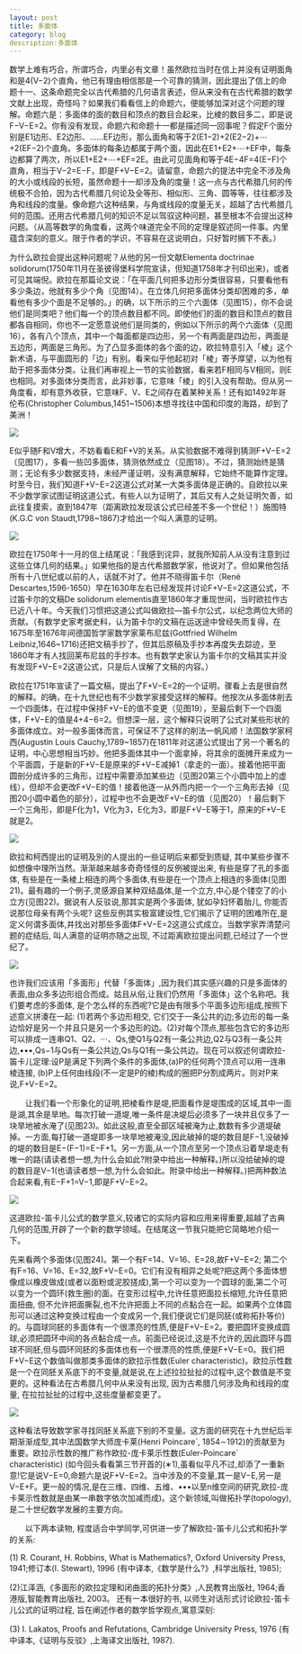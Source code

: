 ```yaml
---
layout: post
title: 多面体
category: blog
description:多面体
---
```

数学上难有巧合，所谓巧合，内里必有文章！虽然欧拉当时在信上并没有证明面角和是4(V−2)个直角，他已有理由相信那是一个可靠的猜测，因此提出了信上的命题十一、这条命题完全以古代希腊的几何语言表述，但从来没有在古代希腊的数学文献上出现，奇怪吗？如果我们看看信上的命题六，便能够加深对这个问题的理解。命题六是：多面体的面的数目和顶点的数目合起来，比棱的数目多二，即是说F−V−E=2。你有没有发现，命题六和命题十一都是描述同一回事呢？假定F个面分别是E1边形、E2边形、……EF边形，那么面角和等于2(E1−2)+2(E2−2)+⋯+2(EF−2)个直角。多面体的每条边都属于两个面，因此在E1+E2+⋯+EF中，每条边都算了两次，所以E1+E2+⋯+EF=2E。由此可见面角和等于4E−4F=4(E−F)个直角，相当于V−2=E−F，即是F+V−E=2。请留意，命题六的提法中完全不涉及角的大小或线段的长短，虽然命题十一却涉及角的度量！这一点与古代希腊几何的传统极不合拍，因为古代希腊几何论及全等形、相似形、三角、圆等等，往往都涉及角和线段的度量。像命题六这种结果，与角或线段的度量无关，超越了古代希腊几何的范围。还用古代希腊几何的知识不足以驾驭这种问题，甚至根本不会提出这种问题。（从高等数学的角度看，这两个味道完全不同的定理是叙述同一件事。内里蕴含深刻的意义。限于作者的学识，不容易在这说明白，只好暂时搁下不表。）

为什么欧拉会提出这种问题呢？从他的另一份文献Elementa doctrinae solidorum(1750年11月在圣彼得堡科学院宣读，但知道1758年才刊印出来)，或者可见其端倪。欧拉在那篇论文说：「在平面几何把多边形分类很容易，只要看他有多少条边，他就有多少个角（见图14）。在立体几何把多面体分类却困难的多，单看他有多少个面是不足够的。」的确，以下所示的三个六面体（见图15），你不会说他们是同类吧？他们每一个的顶点数目都不同。即使他们的面的数目和顶点的数目都各自相同，你也不一定愿意说他们是同类的，例如以下所示的两个六面体（见图16），各有八个顶点，其中一个每面都是四边形，另一个有两面是四边形，两面是五边形，两面是三角形。为了凸显多面体的各个面的边，欧拉特意引入「棱」这个新术语，与平面圆形的「边」有别。看来似乎他起初对「棱」寄予厚望，以为他有助于把多面体分类。让我们再审视上一节的实验数据，看来若F相同与V相同，则E也相同。对多面体分类而言，此非妙事，它意味「棱」的引入没有帮助。但从另一角度看，却有意外收获，它意味F、V、E之间存在着某种关系！还有如1492年哥伦布(Christopher Columbus,1451~1506)本想寻找往中国和印度的海路，却到了美洲！

[<img src="http://img.blog.csdn.net/20160417191141042">](https://mmbiyelunwen.github.io/article.md)

E似乎随F和V增大，不妨看看E和F+V的关系。从实验数据不难得到猜测F+V−E=2（见图17），多看一些凹多面体，猜测依然成立（见图18）。不过，猜测始终是猜测；无论有多少数据支持，未经严谨证明，没有满意解释，它始终不能算作定理。时至今日，我们知道F+V−E=2这道公式对某一大类多面体是正确的。自欧拉以来不少数学家试图证明这道公式，有些人以为证明了，其后又有人之处证明欠善，如此往复摸索，直到1847年（距离欧拉发现该公式已经差不多一个世纪！）施图特(K.G.C von Staudt,1798~1867)才给出一个叫人满意的证明。 

[<img src="http://img.blog.csdn.net/20160417192837591">](https://mmbiyelunwen.github.io/article.md)

欧拉在1750年十一月的信上结尾说：「我感到诧异，就我所知前人从没有注意到过这些立体几何的结果。」如果他指的是古代希腊数学家，他说对了。但如果他包括所有十八世纪或以前的人，话就不对了。他并不晓得笛卡尔（René Descartes,1596-1650）早在1630年左右已经发现并讨论F+V−E=2这道公式，不过笛卡尔的文稿De solidorum elementis直至1860年才重现世间，当时欧拉作古已近八十年。今天我们习惯把这道公式叫做欧拉—笛卡尔公式，以纪念两位大师的贡献。（有数学史家考据史料，认为笛卡尔的文稿在运送途中曾经失而复得，在1675年至1676年间德国哲学家数学家莱布尼兹(Gottfried Wilhelm Leibniz,1646~1716)还把文稿手抄了，但其后原稿及手抄本再度失去踪迹，至1860年才有人找回莱布尼兹的手抄本。也有数学史家认为笛卡尔的文稿其实并没有发现F+V−E=2这道公式，只是后人误解了文稿的内容。） 

欧拉在1751年宣读了一篇文稿，提出了F+V−E=2的一个证明，骤看上去是很自然的解释。的确，在十九世纪也有不少数学家接受这样的解释。他按次从多面体削去一个四面体，在过程中保持F+V−E的值不变更（见图19），至最后剩下一个四面体，F+V−E的值是4+4−6=2。但想深一层，这个解释只说明了公式对某些形状的多面体成立。对一般多面体而言，可保证不了这样的削法一帆风顺！法国数学家柯西(Augustin Louis Cauchy,1789~1857)在1811年对这道公式提出了另一个著名的证明，中心思想相当巧妙。他把多面体其中一个面拿掉，将其余的面摊开来成为一个平面圆，于是新的F+V−E是原来的F+V−E减掉1（拿走的一面）。接着他把平面圆剖分成许多的三角形，过程中需要添加某些边（见图20第三个小圆中加上的虚线），但却不会更改F+V−E的值！接着他逐一从外而内把一个一个三角形去掉（见图20小圆中着色的部分），过程中也不会更改F+V−E的值（见图20）！最后剩下一个三角形，即是F化为1，V化为3，E化为3，即是F+V−E等于1，原来的F+V−E就是2。 

[<img src="http://a1.qpic.cn/psb?/V10w79My0AToiB/95cGPEKR3TiT7IAPfoGea7pk4e6utL59v3jsMFVPSIE!/b/dBcBAAAAAAAA&bo=JQIMAQAAAAADAA8!&rf=viewer_4">](https://mmbiyelunwen.github.io/article.md)

欧拉和柯西提出的证明及別的人提出的一些证明后来都受到质疑, 其中某些步骤不如想像中理所当然。渐渐越来越多奇奇怪怪的反例被提出来, 有些是穿了孔的多面体, 有些是在一条棱上相连的两个多面体,有些是在一个顶点上相连的多面体(见图21)。最有趣的一个例子,灵感源自某种双结晶体,是一个立方,中心是个镂空了的小立方(见图22)。据说有人反驳说,那其实是两个多面体, 犹如孕妇怀着胎儿, 你能否说那位母亲有两个头呢? 这些反例其实极富建设性,它们揭示了证明的困难所在,是定义何谓多面体,并找出对那些多面体F+V−E=2这道公式成立。当数学家弄清楚问题的症结后, 叫人满意的证明亦随之出现, 不过距离欧拉提出问题,已经过了一个世纪了。

[<img src="http://a1.qpic.cn/psb?/V10w79My0AToiB/A5vGvfbpzpL3mBZi7Vg9y3duchu78bJO*BptrLadivo!/b/dCABAAAAAAAA&bo=swE3AQAAAAADAKE!&rf=viewer_4">](https://mmbiyelunwen.github.io/article.md)

也许我们应该用「多面形」代替「多面体」,因为我们其实感兴趣的只是多面体的表面,由众多多边形组合而成。姑且从俗,让我们仍然用「多面体」这个名称吧。我们要考虑的多面体, 是个怎么样的东西呢?它是由有限多个平面多边形组成,按照下述意义拼湊在一起: (1)若两个多边形相交, 它们交于一条公共的边;多边形的每一条边恰好是另一个并且只是另一个多边形的边。(2)对每个顶点,那些包含它的多边形可以排成一连串Q1、Q2、⋅⋅⋅、Qs,使Q1与Q2有一条公共边,Q2与Q3有一条公共边,•••,Qs−1与Qs有一条公共边,Qs与Q1有一条公共边。现在可以叙述何谓欧拉-笛卡儿定理:设P是满足下列两个条件的多面体,(a)P的任何两个顶点可以用一连串棱连接, (b)P上任何由线段(不一定是P的棱)构成的圈把P分割成两片。则对P来说,F+V−E=2。

　　让我们看一个形象化的证明,把棱看作是堤,把面看作是堤围成的区域,其中一面是湖,其余是旱地。每次打破一道堤,唯一条件是决堤后必须多了一块并且仅多了一块旱地被水淹了(见图23)。如此这般,直至全部区域被淹为止,数数有多少道堤破掉。一方面,每打破一道堤即多一块旱地被淹没,因此破掉的堤的数目是F−1,没破掉的堤的数目是E−(F−1)=E−F+1。另一方面,从一个顶点至另一个顶点沿着旱堤走有唯一的路(请读者想一想,为什么会如此?附录中给出一种解释。)所以没给破掉的堤的数目是V−1(也请读者想一想,为什么会如此。附录中给出一种解释。)把两种数法合起来看,有E−F+1=V−1,即是F+V−E=2。
  
 [<img src="http://a3.qpic.cn/psb?/V10w79My0AToiB/vIaKu7f0YDcEdZtO2tvM8uQSce7hwY6lbwS0WYznI38!/b/dBkBAAAAAAAA&bo=RAENAQAAAAADAGw!&rf=viewer_4">](https://mmbiyelunwen.github.io/article.md) 
 
 这道欧拉-笛卡儿公式的数学意义,较诸它的实际内容和应用来得重要,超越了古典几何的范围,开辟了一个新的数学领域。在结尾这一节我只能把它简略地介绍一下。
 
先来看两个多面体(见图24)。第一个有F=14、V=16、E=28,故F+V−E=2; 第二个有F=16、V=16、E=32,故F+V−E=0。它们有没有相异之处呢?把这两个多面体想像成以橡皮做成(或者以面粉或泥胶搓成),第一个可以变为一个圆球的面,第二个可以变为一个圆环(救生圈)的面。在变形过程中,允许任意把面拉长缩短,允许任意把面扭曲, 但不允许把面撕裂,也不允许把面上不同的点黏合在一起。如果两个立体圆形可以通过这种变换过程由一个变成另一个,我们便说它们是同胚(或称拓扑等价)的。与圆球同胚的多面体有一个很漂亮的性质,便是F+V−E=2。要把圆环变换成圆球,必须把圆环中间的各点黏合成一点。前面已经说过,这是不允许的,因此圆环与圆球不同胚,但与圆环同胚的多面体也有一个很漂亮的性质,便是F+V−E=0。我们把F+V−E这个数值叫做那类多面体的欧拉示性数(Euler characteristic)。欧拉示性数是一个在同胚关系底下的不变量,就是说,在上述拉拉扯扯的过程中,这个数值是不变更的。这种看法在古希腊几何中从来没有出现, 因为古希腊几何涉及角和线段的度量, 在拉拉扯扯的过程中,这些度量都变更了。 

 [<img src="http://a1.qpic.cn/psb?/V10w79My0AToiB/j5T1MLkOwUZis0oMZmZxsAHxfb1jBwYQepGTCKIFdFg!/b/dCABAAAAAAAA&bo=AwFjAQAAAAADAEU!&rf=viewer_4">](https://mmbiyelunwen.github.io/article.md) 
 
 这种看法导致数学家寻找同胚关系底下别的不变量。这方面的研究在十九世纪后半期渐渐成型,其中法国数学大师庞卡莱(Henri Poincare´, 1854∼1912)的贡献至为重要。欧拉示性数的推广称作欧拉-庞卡莱示性数(Euler-Poincare´ characteristic) (如今回头看看第三节开首的(∗1),虽看似平凡不过,却添了一重新意!它是说V−E=0,命题六是说F+V−E=2。当中涉及的不变量,其一是V−E,另一是V−E+F。更一般的情况,是在三维、四维、五维、•••以至n维空间的研究,欧拉-庞卡莱示性数就是由某一串数字依次加减而成)。这个新领域,叫做拓扑学(topology),是二十世纪数学发展的主要方向。
 
　　以下两本读物, 程度适合中学同学,可供进一步了解欧拉-笛卡儿公式和拓扑学的关系: 
  
(1) R. Courant, H. Robbins, What is Mathematics?, Oxford University Press, 1941;修订本(I. Stewart), 1996 (有中译本,《数学是什么?》,科学出版社, 1985); 

(2)江泽涵,《多面形的欧拉定理和闭曲面的拓扑分类》,人民教育出版社, 1964;香港版,智能教育出版社, 2003。 
还有一本很好的书, 以师生对话形式讨论欧拉-笛卡儿公式的证明过程, 旨在阐述作者的数学哲学观点,寓意深刻: 

(3) I. Lakatos, Proofs and Refutations, Cambridge University Press, 1976 (有中译本,《证明与反驳》,上海译文出版社, 1987).

